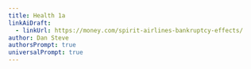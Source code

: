 ```yaml
---
title: Health 1a
linkAiDraft:
  - linkUrl: https://money.com/spirit-airlines-bankruptcy-effects/
author: Dan Steve
authorsPrompt: true
universalPrompt: true
---
```

